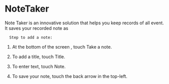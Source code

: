 # NoteTaker

Note Taker is an innovative solution that helps you keep records of all event. It saves your recorded note as 

      Step to add a note:
 
 1. At the bottom of the screen ,      touch Take a note.
 
 2. To add a title, touch Title.
 
 3. To enter text, touch Note.
 
 4. To save your note, touch the back arrow in the top-left. 
